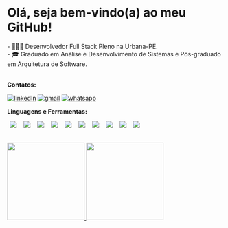 <div>
	<h1><b>Olá, seja bem-vindo(a) ao meu GitHub!</b></h1>
	- 👨🏽‍💻 Desenvolvedor Full Stack Pleno na Urbana-PE. <br>
	- 🎓 Graduado em Análise e Desenvolvimento de Sistemas e Pós-graduado em Arquitetura de Software. <br>
</div>

<br>

<p><b>Contatos:</b></p> 

<p >
	<a href="https://www.linkedin.com/in/eduardoconceicao90/"><img src="https://user-images.githubusercontent.com/71357905/218304641-14f7d622-e44c-4d0f-9100-dec209c440f2.png" alt="linkedIn"/></a>
	<!-- <a href="https://www.instagram.com/_eduardoconceicao90/"><img src="https://img.icons8.com/bubbles/50/000000/instagram.png" alt="Instagram"/></a> -->
	<a href="mailto:contato@eduardosaconceicao@gmail.com"><img src="https://user-images.githubusercontent.com/71357905/218303896-5f9fd48f-9155-47a9-bfea-4b4ca5e14c4c.png" alt="gmail"/></a>
	<a href="https://wa.me/5581983784049"><img src="https://user-images.githubusercontent.com/71357905/218304605-c8fdbd1c-465d-4fbe-99de-601a16dbdbe5.png" alt="whatsapp"/></a>
</p>

<p><b>Linguagens e Ferramentas:</b></p> 

<p>
	<img src="https://img.shields.io/badge/java-%23ED8B00.svg?style=for-the-badge&logo=openjdk&logoColor=white" hspace="6px"/>
	<img src="https://img.shields.io/badge/Spring-6DB33F?style=for-the-badge&logo=spring&logoColor=white" hspace="6px"/>
	<img src="https://img.shields.io/badge/Angular-DD0031?style=for-the-badge&logo=angular&logoColor=white" hspace="6px"/>
	<img src="https://img.shields.io/badge/Oracle-F80000?style=for-the-badge&logo=oracle&logoColor=white" hspace="6px"/>	
	<img src="https://img.shields.io/badge/PostgreSQL-316192?style=for-the-badge&logo=postgresql&logoColor=white" hspace="6px"/> 
 	<img src="https://img.shields.io/badge/Rabbitmq-FF6600?style=for-the-badge&logo=rabbitmq&logoColor=white" hspace="6px"/> 
	<img src="https://img.shields.io/badge/Apache%20Kafka-000?style=for-the-badge&logo=apachekafka" hspace="6px"/>
	<img src="https://img.shields.io/badge/Git-E34F26?style=for-the-badge&logo=git&logoColor=white" hspace="6px"/>
	<img src="https://img.shields.io/badge/Docker-2496ED?style=for-the-badge&logo=docker&logoColor=white" hspace="6px"/>
	<img src="https://img.shields.io/badge/AWS-%23FF9900.svg?style=for-the-badge&logo=amazon-aws&logoColor=white" hspace="6px"/>
</p>

<br>

<div>
	<a href="https://github.com/eduardoconceicao90">
	<img height="180em" src="https://github-readme-stats.vercel.app/api/top-langs/?username=eduardoconceicao90&layout=compact&langs_count=7&theme=dracula"/>
	<img height="180em" src="https://github-readme-stats.vercel.app/api?username=eduardoconceicao90&show_icons=true&theme=dracula&include_all_commits=true&count_private=true"/>
</div>

